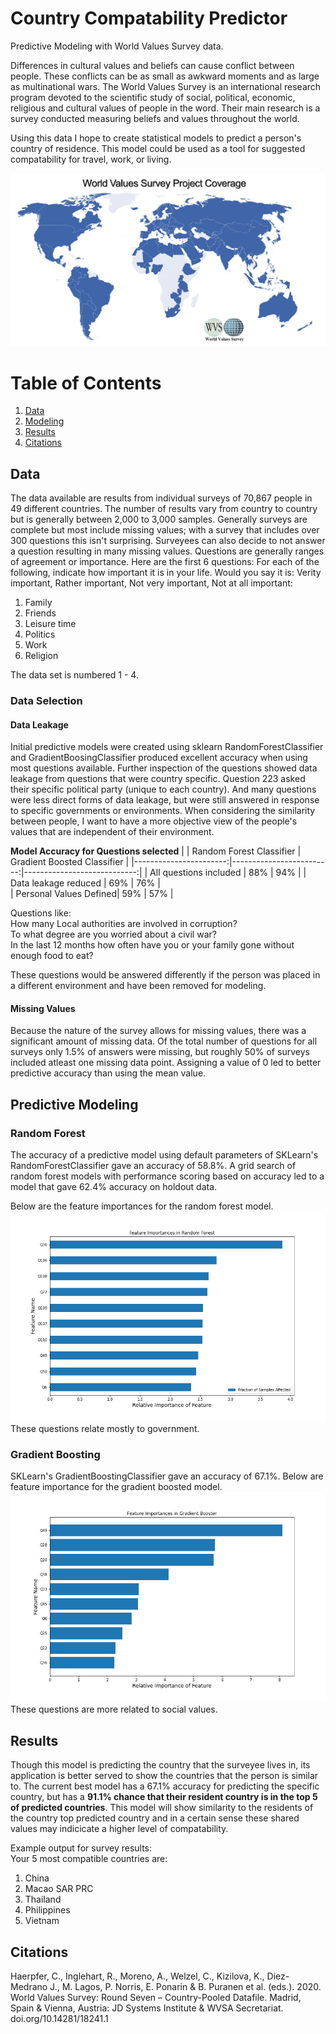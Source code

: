 # Country Compatability Predictor
Predictive Modeling with World Values Survey data. 

Differences in cultural values and beliefs can cause conflict between people. These conflicts can be as small as awkward moments and as large as multinational wars. The World Values Survey is an international research program devoted to the scientific study of social, political, economic, religious and cultural values of people in the word. Their main research is a survey conducted measuring beliefs and values throughout the world.

Using this data I hope to create statistical models to predict a person's country of residence. This model could be used as a tool for suggested compatability for travel, work, or living. 

![](img/coverage-map.jpg)

# Table of Contents
1. [Data](#Data)
2. [Modeling](#Modeling)
3. [Results](#Results)
4. [Citations](#Citations)

## Data
The data available are results from individual surveys of 70,867 people in 49 different countries. The number of results vary from country to country but is generally between 2,000 to 3,000 samples. Generally surveys are complete but most include missing values; with a survey that includes over 300 questions this isn't surprising. Surveyees can also decide to not answer a question resulting in many missing values. Questions are generally ranges of agreement or importance. Here are the first 6 questions:
For each of the following, indicate how important it is in your life. Would you say it is: Verity important, Rather important, Not very important, Not at all important:
1. Family
2. Friends
3. Leisure time
4. Politics
5. Work
6. Religion

The data set is numbered 1 - 4. 
### Data Selection
#### Data Leakage
Initial predictive models were created using sklearn RandomForestClassifier and GradientBoosingClassifier produced excellent accuracy when using most questions available. Further inspection of the questions showed data leakage from questions that were country specific. Question 223 asked their specific political party (unique to each country). And many questions were less direct forms of data leakage, but were still answered in response to specific governments or environments. When considering the similarity between people, I want to have a more objective view of the people's values that are independent of their environment. 

**Model Accuracy for Questions selected**
|                       | Random Forest Classifier | Gradient Boosted Classifier |
|-----------------------:|-------------------------:|----------------------------:|
| All questions included | 88%                      |  94%                        |
| Data leakage reduced   | 69%                      | 76%                         |     
| Personal Values Defined| 59%                      | 57%                         |


Questions like:  
How many Local authorities are involved in corruption?  
To what degree are you worried about a civil war?  
In the last 12 months how often have you or your family gone without enough food to eat?  

These questions would be answered differently if the person was placed in a different environment and have been removed for modeling. 

#### Missing Values
Because the nature of the survey allows for missing values, there was a significant amount of missing data. Of the total number of questions for all surveys only 1.5% of answers were missing, but roughly 50% of surveys included atleast one missing data point. Assigning a value of 0 led to better predictive accuracy than using the mean value. 

## Predictive Modeling
### Random Forest
The accuracy of a predictive model using default parameters of SKLearn's RandomForestClassifier gave an accuracy of 58.8%. A grid search of random forest models with performance scoring based on accuracy led to a model that gave 62.4% accuracy on holdout data. 

Below are the feature importances for the random forest model. 
![](img/rf-feature-importances.png)
These questions relate mostly to government. 

### Gradient Boosting
SKLearn's GradientBoostingClassifier gave an accuracy of 67.1%. 
Below are feature importance for the gradient boosted model. 
![](img/gb-feature-importances.png)
These questions are more related to social values. 

## Results
Though this model is predicting the country that the surveyee lives in, its application is better served to show the countries that the person is similar to. The current best model has a 67.1% accuracy for predicting the specific country, but has a **91.1% chance that their resident country is in the top 5 of predicted countries**. This model will show similarity to the residents of the country top predicted country and in a certain sense these shared values may indicicate a higher level of compatability. 

Example output for survey results:  
Your 5 most compatible countries are: 
1. China 
2. Macao SAR PRC 
3. Thailand 
4. Philippines 
5. Vietnam 

## Citations
Haerpfer, C., Inglehart, R., Moreno, A., Welzel, C., Kizilova, K., Diez-Medrano J., M. Lagos, P. Norris, E. Ponarin & B. Puranen et al. (eds.). 2020. World Values Survey: Round Seven – Country-Pooled Datafile. Madrid, Spain & Vienna, Austria: JD Systems Institute & WVSA Secretariat. doi.org/10.14281/18241.1


